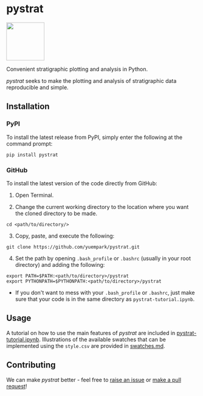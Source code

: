 # pystrat

<img src="https://raw.githubusercontent.com/yuempark/pystrat/master/images/pystrat-logo.png" width="100" height="100">

Convenient stratigraphic plotting and analysis in Python.

*pystrat* seeks to make the plotting and analysis of stratigraphic data reproducible and simple.

## Installation

### PyPI

To install the latest release from PyPI, simply enter the following at the command prompt:

```
pip install pystrat
```

### GitHub

To install the latest version of the code directly from GitHub:

1. Open Terminal.

2. Change the current working directory to the location where you want the cloned directory to be made.

```
cd <path/to/directory/>
```

3. Copy, paste, and execute the following:

```
git clone https://github.com/yuempark/pystrat.git
```

4. Set the path by opening `.bash_profile` or `.bashrc` (usually in your root directory) and adding the following:

```
export PATH=$PATH:<path/to/directory>/pystrat
export PYTHONPATH=$PYTHONPATH:<path/to/directory>/pystrat
```

* If you don't want to mess with your `.bash_profile` or `.bashrc`, just make sure that your code is in the same directory as `pystrat-tutorial.ipynb`.

## Usage

A tutorial on how to use the main features of *pystrat* are included in [pystrat-tutorial.ipynb](pystrat-tutorial.ipynb). Illustrations of the available swatches that can be implemented using the `style.csv` are provided in [swatches.md](swatches.md).

## Contributing

We can make *pystrat* better - feel free to [raise an issue](https://github.com/yuempark/pystrat/issues) or [make a pull request](https://github.com/yuempark/pystrat/pulls)!

